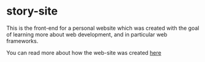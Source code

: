 # story-site

This is the front-end for a personal website which was created with the goal of learning more about web development, and in particular web frameworks.

You can read more about how the web-site was created [here](http://www.mansisaksson.com/story-viewer/5ba798154668222648756aa4)
